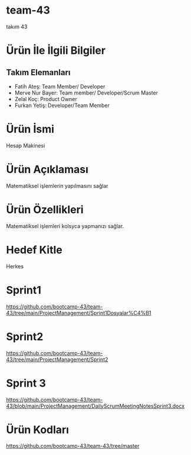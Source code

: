 # team-43
takım 43
# Ürün İle İlgili Bilgiler
## Takım Elemanları
- Fatih Ateş: Team Member/ Developer
- Merve Nur Bayer: Team member/ Developer/Scrum Master
- Zelal Koç: Product Owner
- Furkan Yetiş: Developer/Team Member
# Ürün İsmi
Hesap Makinesi
# Ürün Açıklaması
Matematiksel işlemlerin yapılmasını sağlar

# Ürün Özellikleri
Matematiksel işlemleri kolsyca yapmanızı sağlar.
# Hedef Kitle
 Herkes

# Sprint1

https://github.com/bootcamp-43/team-43/tree/main/ProjectManagement/Sprint1Dosyalar%C4%B1

# Sprint2

https://github.com/bootcamp-43/team-43/tree/main/ProjectManagement/Sprint2

# Sprint 3

https://github.com/bootcamp-43/team-43/blob/main/ProjectManagement/DailyScrumMeetingNotesSprint3.docx

# Ürün Kodları
https://github.com/bootcamp-43/team-43/tree/master

